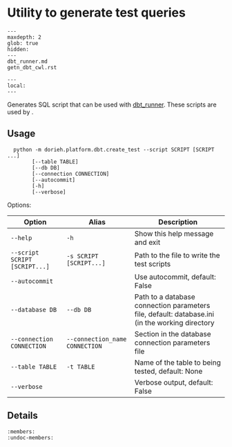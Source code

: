 Utility to generate test queries
================================

```{toctree}
---
maxdepth: 2
glob: true
hidden: 
---
dbt_runner.md
getn_dbt_cwl.rst
```

```{contents}
---
local:
---
```

Generates SQL script that can be used with [dbt_runner](dbt_runner). 
These scripts are used by [](gen_dbt_cwl).


Usage
-----

      python -m dorieh.platform.dbt.create_test --script SCRIPT [SCRIPT ...]
            [--table TABLE]
            [--db DB]
            [--connection CONNECTION]
            [--autocommit]
            [-h]
            [--verbose]

Options:
                                                                                                          
| Option                        | Alias                          | Description                                                                                    |
|-------------------------------|--------------------------------|------------------------------------------------------------------------------------------------|
| `--help`                      | `-h`                           | Show this help message and exit                                                                |
| `--script SCRIPT [SCRIPT...]` | `-s SCRIPT [SCRIPT...]`        | Path to the file to write the test scripts                                                     |
| `--autocommit`                |                                | Use autocommit, default: False                                                                 |
| `--database DB`               | `--db DB`                      | Path to a database connection parameters file, default: database.ini (in the working directory |
| `--connection CONNECTION`     | `--connection_name CONNECTION` | Section in the database connection parameters file                                             |
| `--table TABLE`               | `-t TABLE`                     | Name of the table to being tested, default: None                                               |
| `--verbose`                   |                                | Verbose output, default: False                                                                 |



Details
-------
 
```{automodule}  dorieh.platform.dbt.create_test
:members:
:undoc-members:
```

